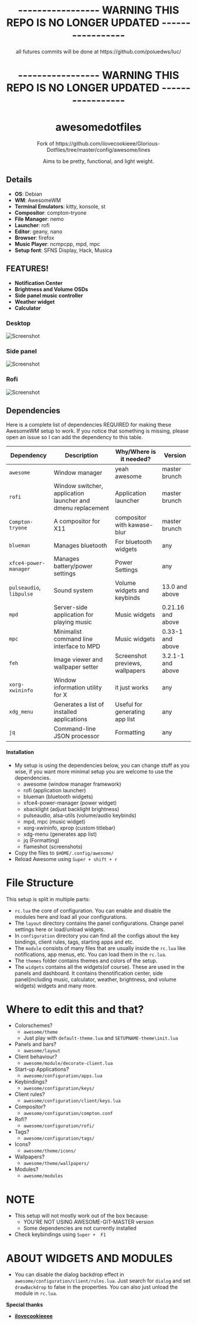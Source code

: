 <div align="center">
    <h1> ----------------- WARNING THIS REPO IS NO LONGER UPDATED ----------------- </h1>
        <p> all futures commits will be done at https://github.com/poiuedws/luc/ </p>
    <h1> ----------------- WARNING THIS REPO IS NO LONGER UPDATED ----------------- </h1>
    <h1>awesomedotfiles</h1>
    <p>Fork of  https://github.com/ilovecookieee/Glorious-Dotfiles/tree/master/config/awesome/lines</b></p>
    <p>Aims to be pretty, functional, and light weight. </p>
</div>

## Details
+ **OS**: Debian
+ **WM**: AwesomeWM
+ **Terminal Emulators**: kitty, konsole, st
+ **Compositor**: compton-tryone
+ **File Manager**: nemo
+ **Launcher**: rofi
+ **Editor**: geany, nano
+ **Browser**: firefox
+ **Music Player**: ncmpcpp, mpd, mpc
+ **Setup font**: SFNS Display, Hack, Musica

## FEATURES!
+ **Notification Center**
+ **Brightness and Volume OSDs**
+ **Side panel music controller**
+ **Weather widget**
+ **Calculator**


### Desktop
![Screenshot](https://i.imgur.com/8qdGQyv.jpg) 
### Side panel
![Screenshot](https://i.imgur.com/2Z9zCxo.png) 
### Rofi
![Screenshot](https://i.imgur.com/KYn4pFM.png) 

## Dependencies
Here is a complete list of dependencies REQUIRED for making these AwesomeWM setup to work.
If you notice that something is missing, please open an issue so I can add the dependency to this table.

| Dependency | Description | Why/Where is it needed? | Version |
| --- | --- | --- | --- |
| `awesome` | Window manager | yeah awesome | master brunch |
| `rofi` | Window switcher, application launcher and dmenu replacement | Application launcher | master brunch |
| `Compton-tryone` | A compositor for X11 | compositor with kawase-blur | master brunch |
| `blueman` | Manages bluetooth | For bluetooth widgets | any |
| `xfce4-power-manager` | Manages battery/power settings | Power Settings | any |
| `pulseaudio`, `libpulse` | Sound system | Volume widgets and keybinds | 13.0 and above |
| `mpd` | Server-side application for playing music | Music widgets | 0.21.16 and above |
| `mpc` | Minimalist command line interface to MPD | Music widgets | 0.33-1 and above |
| `feh` | Image viewer and wallpaper setter | Screenshot previews, wallpapers | 3.2.1-1 and above |
| `xorg-xwininfo` | Window information utility for X | it just works | any |
| `xdg_menu` | Generates a list of installed applications | Useful for generating app list | any |
| `jq` | Command-line JSON processor | Formatting | any |



#### Installation
+ My setup is using the dependencies below, you can change stuff as you wise, if you want more minimal setup you are welcome to use the dependencies.
  - awesome (window manager framework)
  - rofi (application launcher)
  - blueman (bluetooth widgets)
  - xfce4-power-manager (power widget)
  - xbacklight (adjust backlight brightness)
  - pulseaudio, alsa-utils (volume/audio keybinds)
  - mpd, mpc (music widget)
  - xorg-xwininfo, xprop (custom titlebar)
  - xdg-menu (generates app list)
  - jq (Formatting)
  - flameshot (screenshots)
+ Copy the files to `$HOME/.config/awesome/`
+ Reload Awesome using `Super + shift + r`


# File Structure
This setup is split in multiple parts:
+ `rc.lua` the core of configuration. You can enable and disable the modules here and load all your configurations.
+ The `layout` directory contains the panel configurations. Change panel settings here or load/unload widgets.
+ In `configuration` directory you can find all the configs about the key bindings, client rules, tags, starting apps and etc.
+ The `module` consists of many files that are usually inside the `rc.lua` like notifications, app menus, etc. You can load them in the `rc.lua`.
+ The `themes` folder contains themes and colors of the setup.
+ The `widgets` contains all the widgets(of course). These are used in the panels and dashboard. It contains thenotification center, side panel(including music, calculator, weather, brightness, and volume widgets) widgets and many more.

# Where to edit this and that?
+ Colorschemes?
  - `awesome/theme`
  - Just play with `default-theme.lua` and `SETUPNAME-theme\init.lua`
+ Panels and bars?
  - `awesome/layout`
+ Client behaviour?
  - `awesome/module/decorate-client.lua`
+ Start-up Applications?
  - `awesome/configuration/apps.lua`
+ Keybindings?
  - `awesome/configuration/keys/`
+ Client rules?
  - `awesome/configuration/client/keys.lua`
+ Compositor?
  -  `awesome/configuration/compton.conf`
+ Rofi?
  - `awesome/configuration/rofi/`
+ Tags?
  - `awesome/configuration/tags/`
+ Icons?
  - `awesome/theme/icons/`
+ Wallpapers?
  - `awesome/theme/wallpapers/`
+ Modules?
  - `awesome/modules`


# NOTE
+ This setup will not mostly work out of the box because:
  - YOU'RE NOT USING AWESOME-GIT-MASTER version
  - Some dependencies are not currently installed
+ Check keybindings using `Super +  F1`

# ABOUT WIDGETS AND MODULES
+ You can disable the dialog backdrop effect in `awesome/configuration/client/rules.lua`. Just search for `dialog` and set `drawBackdrop` to false in the properties. You can also just unload the module in `rc.lua`.






**Special thanks**
+ [**ilovecookieeee**](https://github.com/ilovecookieee)
